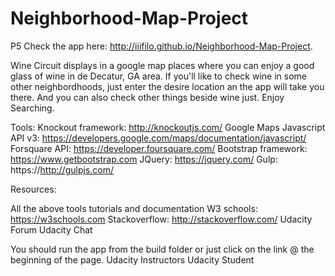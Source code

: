 # Neighborhood-Map-Project


P5 Check the app here: http://iiifilo.github.io/Neighborhood-Map-Project.

Wine Circuit displays in a google map places where you can enjoy a good glass of wine in de Decatur, GA area. If you'll like to check wine in some other neighbordhoods, just enter the desire location an the app will take you there. And you can also check other things beside wine just. Enjoy Searching.

Tools: Knockout framework: http://knockoutjs.com/ Google Maps Javascript API v3: https://developers.google.com/maps/documentation/javascript/ Forsquare API: https://developer.foursquare.com/ Bootstrap framework: https://www.getbootstrap.com JQuery: https://jquery.com/ Gulp: https://http://gulpjs.com/

Resources:

All the above tools tutorials and documentation W3 schools: https://w3schools.com Stackoverflow: http://stackoverflow.com/ Udacity Forum Udacity Chat

You should run the app from the build folder or just click on the link @ the beginning of the page. Udacity Instructors Udacity Student
